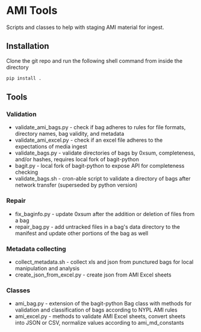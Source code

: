 # AMI Tools
Scripts and classes to help with staging AMI material for ingest.

## Installation
Clone the git repo and run the following shell command from inside the directory

```sh
pip install .
```

## Tools

### Validation
* validate_ami_bags.py - check if bag adheres to rules for file formats, directory names, bag validity, and metadata
* validate_ami_excel.py - check if an excel file adheres to the expectations of media ingest
* validate_bags.py - validate directories of bags by 0xsum, completeness, and/or hashes, requires local fork of bagit-python
* bagit.py - local fork of bagit-python to expose API for completeness checking
* validate_bags.sh - cron-able script to validate a directory of bags after network transfer (superseded by python version)

### Repair
* fix_baginfo.py - update 0xsum after the addition or deletion of files from a bag
* repair_bag.py - add untracked files in a bag's data directory to the manifest and update other portions of the bag as well

### Metadata collecting
* collect_metadata.sh - collect xls and json from punctured bags for local manipulation and analysis
* create_json_from_excel.py - create json from AMI Excel sheets

### Classes
* ami_bag.py - extension of the bagit-python Bag class with methods for validation and classification of bags according to NYPL AMI rules
* ami_excel.py - methods to validate AMI Excel sheets, convert sheets into JSON or CSV, normalize values according to ami_md_constants
